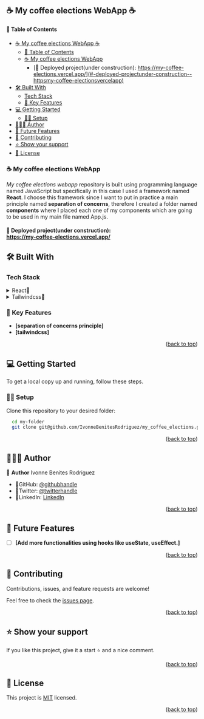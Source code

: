 
## ☕️ My coffee elections WebApp  ☕️

#### 📗 Table of Contents

- [☕️ My coffee elections WebApp  ☕️](#️-my-coffee-elections-webapp--️)
    - [📗 Table of Contents](#-table-of-contents)
  - [☕️ My coffee elections WebApp ](#️-my-coffee-elections-webapp-)
    - [📍 Deployed project(under construction):  https://my-coffee-elections.vercel.app/](#-deployed-projectunder-construction--httpsmy-coffee-electionsvercelapp)
- [🛠 Built With ](#-built-with-)
  - [Tech Stack ](#tech-stack-)
  - [📕 Key Features ](#-key-features-)
- [💻 Getting Started ](#-getting-started-)
  - [💪🏻 Setup](#-setup)
- [👩🏽‍💻 Author ](#-author-)
- [🔭 Future Features ](#-future-features-)
- [🤝 Contributing ](#-contributing-)
- [⭐️ Show your support ](#️-show-your-support-)
- [📝 License ](#-license-)

<!-- PROJECT DESCRIPTION -->

### ☕️ My coffee elections WebApp <a name="about-project"></a>
*My coffee elections webapp* repository is built using programming language named JavaScript but specifically in this case I used a framework named **React**. 
I choose this framework since I want to put in practice a main principle named **separation of concerns**, therefore I created a folder named **components** where I placed each one of my components which are going to be used in my main file named App.js.<br/>

#### 📍 Deployed project(under construction):<br/> <a name="built-with"> https://my-coffee-elections.vercel.app/</a>

## 🛠 Built With <a name="built-with"></a>

### Tech Stack <a name="tech-stack"></a>

<details>
<summary>React📕</summary>
  <ul>
    <li><a href="https://react.dev/">React</a></li>
  </ul>
  </details>
  <details>
  <summary>Tailwindcss📕</summary>
    <ul>
        <li><a href="https://tailwindcss.com/">Tailwindcss</a></li>
    </ul>
    </details>

### 📕 Key Features <a name="key-features"></a>
- **[separation of concerns principle]**
- **[tailwindcss]**

<p align="right">(<a href="#readme-top">back to top</a>)</p>

## 💻 Getting Started <a name="getting-started"></a>

To get a local copy up and running, follow these steps.

### 💪🏻 Setup

Clone this repository to your desired folder:


```sh
  cd my-folder
  git clone git@github.com/IvonneBenitesRodriguez/my_coffee_elections.git
```

<p align="right">(<a href="#readme-top">back to top</a>)</p>

## 👩🏽‍💻 Author <a name="author"></a>

🌸 **Author** Ivonne Benites Rodriguez <br/>

- 🌷GitHub: [@githubhandle](https://github.com/IvonneBenitesRodriguez)
- 🌷Twitter: [@twitterhandle](https://twitter.com/IvonneBenitesR)
- 🌷LinkedIn: [LinkedIn](https://www.linkedin.com/in/ivonnebenites/)
  

<p align="right">(<a href="#readme-top">back to top</a>)</p>

## 🔭 Future Features <a name="future-features"></a>

- [ ] **[Add more functionalities using hooks like useState, useEffect.]**

<p align="right">(<a href="#readme-top">back to top</a>)</p>

## 🤝 Contributing <a name="contributing"></a>

Contributions, issues, and feature requests are welcome!

Feel free to check the [issues page](../../issues/).

<p align="right">(<a href="#readme-top">back to top</a>)</p>

## ⭐️ Show your support <a name="support"></a>

If you like this project, give it a start ⭐️ and a nice comment.

<p align="right">(<a href="#readme-top">back to top</a>)</p>

<!-- LICENSE -->

## 📝 License <a name="license"></a>

This project is [MIT](./LICENSE) licensed.

<p align="right">(<a href="#readme-top">back to top</a>)</p>

